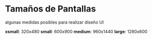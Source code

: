 # Tamaños de Pantallas

algunas medidas posibles para realizar diseño UI

**xsmall**: 320x480
**small**: 600x900
**medium**: 960x1440
**large**: 1280x600
